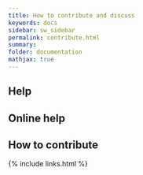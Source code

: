 ```yaml
---
title: How to contribute and discuss
keywords: docs
sidebar: sw_sidebar
permalink: contribute.html
summary:
folder: documentation
mathjax: true
---
```


## Help
## Online help
## How to contribute


{% include links.html %}
